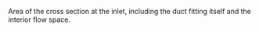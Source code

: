 ﻿Area of the cross section at the inlet, including the duct fitting itself and the interior flow space.